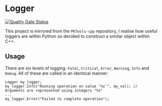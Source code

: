 # Logger

[![Quality Gate Status](https://sonarcloud.io/api/project_badges/measure?project=artemis-beta_cpp-logger&metric=alert_status)](https://sonarcloud.io/summary/new_code?id=artemis-beta_cpp-logger)

This project is mirrored from the `PKTools-cpp` repository, I realise how useful loggers are within Python so decided to construct a similar object within C++.

## Usage

There are six levels of logging: `Fatal`, `Critical`, `Error`, `Warning`, `Info` and `Debug`. All of these are called in an identical manner:

```
Logger my_logger;
my_logger.Info("Running operation on value '%s'", my_val); // Arguments are represented using integers "%s" 
...
my_logger.Error("Failed to complete operation");
```
